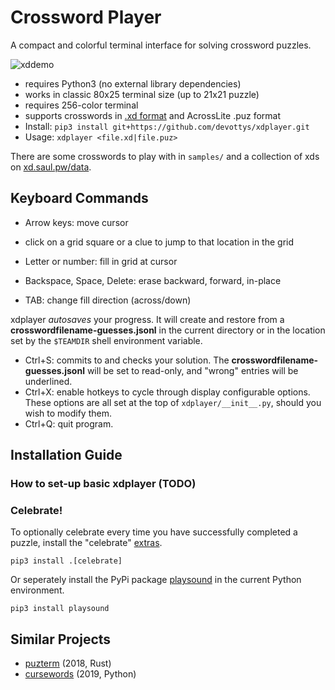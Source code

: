 # Crossword Player

A compact and colorful terminal interface for solving crossword puzzles.

![xddemo](xddemo.gif)

- requires Python3 (no external library dependencies)
- works in classic 80x25 terminal size (up to 21x21 puzzle)
- requires 256-color terminal
- supports crosswords in [.xd format](https://www.youtube.com/watch?v=9aHfK8EUIzg) and AcrossLite .puz format
- Install: `pip3 install git+https://github.com/devottys/xdplayer.git`
- Usage: `xdplayer <file.xd|file.puz>`

There are some crosswords to play with in `samples/` and a collection of xds on [xd.saul.pw/data](https://xd.saul.pw/data).

## Keyboard Commands

- Arrow keys: move cursor
- click on a grid square or a clue to jump to that location in the grid

- Letter or number: fill in grid at cursor
- Backspace, Space, Delete: erase backward, forward, in-place
- TAB: change fill direction (across/down)

xdplayer *autosaves* your progress. It will create and restore from a **crosswordfilename-guesses.jsonl**
in the current directory or in the location set by the `$TEAMDIR` shell environment variable.

- Ctrl+S: commits to and checks your solution. The **crosswordfilename-guesses.jsonl** will be set to read-only, and "wrong" entries will be underlined.
- Ctrl+X: enable hotkeys to cycle through display configurable options. These options are all set at the top of `xdplayer/__init__.py`, should you wish to modify them.
- Ctrl+Q: quit program.

## Installation Guide

### How to set-up basic xdplayer (TODO)

### Celebrate!

To optionally celebrate every time you have successfully completed a puzzle, install the "celebrate" [extras](https://packaging.python.org/en/latest/tutorials/installing-packages/#installing-setuptools-extras).

```
pip3 install .[celebrate]
```

Or seperately install the PyPi package [playsound](https://pypi.org/project/playsound/) in the current Python environment.

```
pip3 install playsound
```



## Similar Projects

- [puzterm](https://github.com/rparrett/puzterm) (2018, Rust)
- [cursewords](https://github.com/thisisparker/cursewords) (2019, Python)
